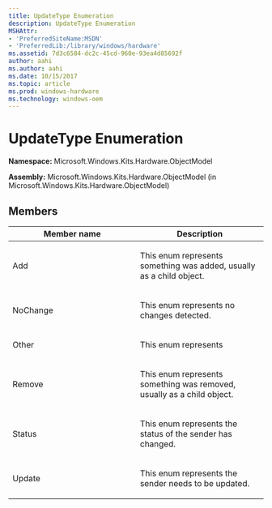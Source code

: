 ```yaml
---
title: UpdateType Enumeration
description: UpdateType Enumeration
MSHAttr:
- 'PreferredSiteName:MSDN'
- 'PreferredLib:/library/windows/hardware'
ms.assetid: 7d3c6584-dc2c-45cd-960e-93ea4d85692f
author: aahi
ms.author: aahi
ms.date: 10/15/2017
ms.topic: article
ms.prod: windows-hardware
ms.technology: windows-oem
---
```


# UpdateType Enumeration


**Namespace:** Microsoft.Windows.Kits.Hardware.ObjectModel

**Assembly:** Microsoft.Windows.Kits.Hardware.ObjectModel (in Microsoft.Windows.Kits.Hardware.ObjectModel)

## <span id="Members"></span><span id="members"></span><span id="MEMBERS"></span>Members


<table>
<colgroup>
<col width="50%" />
<col width="50%" />
</colgroup>
<thead>
<tr class="header">
<th>Member name</th>
<th>Description</th>
</tr>
</thead>
<tbody>
<tr class="odd">
<td><p>Add</p></td>
<td><p>This enum represents something was added, usually as a child object.</p></td>
</tr>
<tr class="even">
<td><p>NoChange</p></td>
<td><p>This enum represents no changes detected.</p></td>
</tr>
<tr class="odd">
<td><p>Other</p></td>
<td><p>This enum represents</p></td>
</tr>
<tr class="even">
<td><p>Remove</p></td>
<td><p>This enum represents something was removed, usually as a child object.</p></td>
</tr>
<tr class="odd">
<td><p>Status</p></td>
<td><p>This enum represents the status of the sender has changed.</p></td>
</tr>
<tr class="even">
<td><p>Update</p></td>
<td><p>This enum represents the sender needs to be updated.</p></td>
</tr>
</tbody>
</table>

 

 

 







